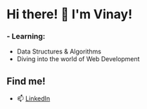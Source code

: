 # Hi there! 👋 I'm Vinay!

### - Learning:
-  Data Structures & Algorithms
-  Diving into the world of Web Development

## Find me!

- 📫 [LinkedIn](https://www.linkedin.com/in/vinay-basargekar/)

